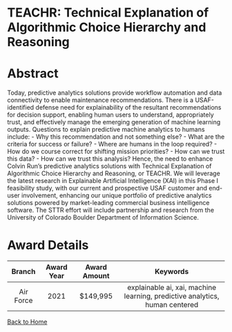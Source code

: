 
TEACHR: Technical Explanation of Algorithmic Choice Hierarchy and Reasoning
===========================================================================

# Abstract


Today, predictive analytics solutions provide workflow automation and data connectivity to enable maintenance recommendations. There is a USAF-identified defense need for explainability of the resultant recommendations for decision support, enabling human users to understand, appropriately trust, and effectively manage the emerging generation of machine learning outputs. Questions to explain predictive machine analytics to humans include: - Why this recommendation and not something else? - What are the criteria for success or failure? - Where are humans in the loop required? - How do we course correct for shifting mission priorities? - How can we trust this data? - How can we trust this analysis? Hence, the need to enhance Colvin Run’s predictive analytics solutions with Technical Explanation of Algorithmic Choice Hierarchy and Reasoning, or TEACHR. We will leverage the latest research in Explainable Artificial Intelligence (XAI) in this Phase I feasibility study, with our current and prospective USAF customer and end-user involvement, enhancing our unique portfolio of predictive analytics solutions powered by market-leading commercial business intelligence software. The STTR effort will include partnership and research from the University of Colorado Boulder Department of Information Science.  

# Award Details

|Branch|Award Year|Award Amount|Keywords|
| :---: | :---: | :---: | :---: |
|Air Force|2021|$149,995|explainable ai, xai, machine learning, predictive analytics, human centered|
  
  


[Back to Home](https://github.com/chrischow/dod_sbir_awards/DJ/#1772)